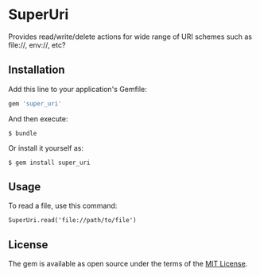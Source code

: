 # SuperUri

Provides read/write/delete actions for wide range of URI schemes such as file://, env://, etc?

## Installation

Add this line to your application's Gemfile:

```ruby
gem 'super_uri'
```

And then execute:

    $ bundle

Or install it yourself as:

    $ gem install super_uri

## Usage

To read a file, use this command:

    SuperUri.read('file://path/to/file')

## License

The gem is available as open source under the terms of the [MIT License](http://opensource.org/licenses/MIT).

